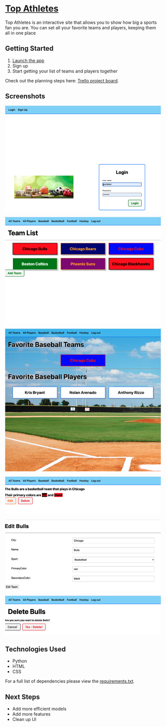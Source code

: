 # [Top Athletes](https://topathletes.herokuapp.com/)

Top Athletes is an interactive site that allows you to show how big a sports fan you are. You can set all your favorite teams and players, keeping them all in one place




## Getting Started

1. [Launch the app](https://topathletes.herokuapp.com/)
2. Sign up
3. Start getting your list of teams and players together

Check out the planning steps here:
[Trello project board](https://trello.com/b/MzMYoPZ0/top-athletes).


## Screenshots

![login](./readmepics/login.png)

![teams](./readmepics/teams.png)

![baseball](./readmepics/baseball.png)

![team](./readmepics/team.png)

![edit](./readmepics/edit.png)

![delete](./readmepics/delete.png)


## Technologies Used

- Python
- HTML
- CSS

For a full list of dependencies please view the [requirements.txt](https://github.com/yoni1994/topathletes/blob/main/requirements.txt).

## Next Steps

- Add more efficient models
- Add more features
- Clean up UI

